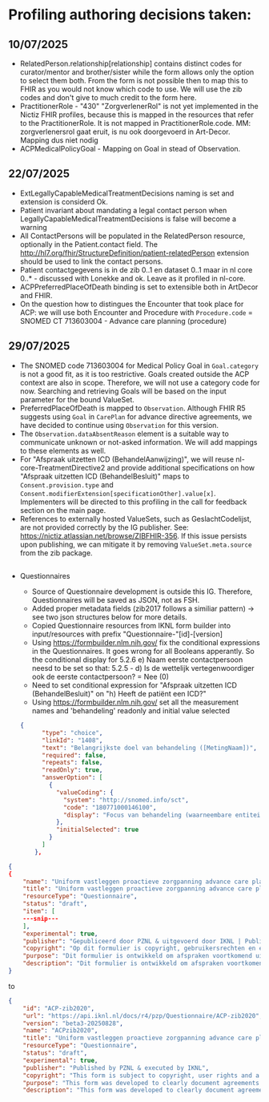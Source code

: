 # Profiling authoring decisions taken:

## 10/07/2025
- RelatedPerson.relationship[relationship] contains distinct codes for curator/mentor and brother/sister while the form allows only the option to select them both. From the form is not possible then to map this to FHIR as you would not know which code to use. We will use the zib codes and don't give to much credit to the form here.
- PractitionerRole - "430" "ZorgverlenerRol" is not yet implemented in the Nictiz FHIR profiles, because this is mapped in the resources that refer to the PractitionerRole. It is not mapped in PractitionerRole.code. MM: zorgverlenersrol gaat eruit, is nu ook doorgevoerd in Art-Decor. Mapping dus niet nodig
- ACPMedicalPolicyGoal - Mapping on Goal in stead of Observation.

## 22/07/2025
- ExtLegallyCapableMedicalTreatmentDecisions naming is set and extension is considerd Ok.
- Patient invariant about mandating a legal contact person when LegallyCapableMedicalTreatmentDecisions is false will become a warning
- All ContactPersons will be populated in the RelatedPerson resource, optionally in the Patient.contact field. The http://hl7.org/fhir/StructureDefinition/patient-relatedPerson extension should be used to link the contact persons.
- Patient contactgegevens is in de zib 0..1 en dataset 0..1 maar in nl core 0..* - discussed with Lonekke and ok. Leave as it profiled in nl-core.
- ACPPreferredPlaceOfDeath binding is set to extensible both in ArtDecor and FHIR.
- On the question how to distingues the Encounter that took place for ACP: we will use both Encounter and Procedure with `Procedure.code` = SNOMED CT 713603004 - Advance care planning (procedure)

## 29/07/2025
- The SNOMED code 713603004 for Medical Policy Goal in `Goal.category` is not a good fit, as it is too restrictive. Goals created outside the ACP context are also in scope. Therefore, we will not use a category code for now. Searching and retrieving Goals will be based on the input parameter for the bound ValueSet.
- PreferredPlaceOfDeath is mapped to `Observation`. Although FHIR R5 suggests using `Goal` in `CarePlan` for advance directive agreements, we have decided to continue using `Observation` for this version.
- The `Observation.dataAbsentReason` element is a suitable way to communicate unknown or not-asked information. We will add mappings to these elements as well.
- For "Afspraak uitzetten ICD (BehandelAanwijzing)", we will reuse nl-core-TreatmentDirective2 and provide additional specifications on how "Afspraak uitzetten ICD (BehandelBesluit)" maps to `Consent.provision.type` and `Consent.modifierExtension[specificationOther].value[x]`. Implementers will be directed to this profiling in the call for feedback section on the main page.
- References to externally hosted ValueSets, such as GeslachtCodelijst, are not provided correctly by the IG publisher. See: https://nictiz.atlassian.net/browse/ZIBFHIR-356. If this issue persists upon publishing, we can mitigate it by removing `ValueSet.meta.source` from the zib package.


##
- Questionnaires
    - Source of Questionnaire development is outside this IG. Therefore, Questionnaires will be saved as JSON, not as FSH.
    - Added proper metadata fields (zib2017 follows a similiar pattern) -> see two json structures below for more details.
    - Copied Questionnaire resources from IKNL form builder into input/resources with prefix "Questionnaire-"[id]-[version]
    - Using https://formbuilder.nlm.nih.gov/ fix the conditional expressions in the Questionnaires. It goes wrong for all Booleans apperantly. So the conditional display for 5.2.6 e) Naam eerste contactpersoon neesd to be set so that: 
     5.2.5 - d) Is de wettelijk vertegenwoordiger ook de eerste contactpersoon? = Nee (0)
    - Need to set conditional expression for "Afspraak uitzetten ICD (BehandelBesluit)" on  "h) Heeft de patiënt een ICD?"
    - Using https://formbuilder.nlm.nih.gov/ set all the measurement names and 'behandeling' readonly and initial value selected

    ```json
    {
          "type": "choice",
          "linkId": "1408",
          "text": "Belangrijkste doel van behandeling ([MetingNaam])",
          "required": false,
          "repeats": false,
          "readOnly": true,
          "answerOption": [
            {
              "valueCoding": {
                "system": "http://snomed.info/sct",
                "code": "180771000146100",
                "display": "Focus van behandeling (waarneembare entiteit)"
              },
              "initialSelected": true
            }
          ]
        },
    ``` 


    
```json
{
{
    "name": "Uniform vastleggen proactieve zorgpanning advance care planning (ACP) o.b.v. zibs2020 - Beta3 28-08-2025",
    "title": "Uniform vastleggen proactieve zorgpanning advance care planning (ACP) o.b.v. zibs2020 - Beta3 28-08-2025",
    "resourceType": "Questionnaire",
    "status": "draft",
    "item": [
    ---snip---   
    ],
    "experimental": true,
    "publisher": "Gepubliceerd door PZNL & uitgevoerd door IKNL | Published by PZNL & executed by IKNL",
    "copyright": "Op dit formulier is copyright, gebruikersrechten en een disclaimer van toepassing, zoals die gespecificeerd zijn voor alle informatiestandaarden van IKNL, zie voor de details het onderdeel Gebruikersrechten en disclaimer op https://iknl.nl/onderzoek/eenheid-van-taal. | \nThis form is subject to copyright, user rights and a disclaimer, as specified for all IKNL information standards. For details, see the paragraph on Gebruikersrechten en disclaimer at https://iknl.nl/onderzoek/eenheid-van-taal.",
    "purpose": "Dit formulier is ontwikkeld om afspraken voortkomend uit het proces van proactieve zorgplanning (PZP) eenduidig vast te leggen. | \nThis form was developed to clearly document agreements resulting from the advance care planning (ACP) process.",
    "description": "Dit formulier is ontwikkeld om afspraken voortkomend uit het proces van proactieve zorgplanning (PZP) eenduidig vast te leggen. Het is GEEN afvinklijst. Het kan alleen na deskundig en genuanceerd gesprek door een zorgverlener worden ingevuld. Voor adviezen over het voeren van deze gesprekken word verwezen naar de richtlijn proactieve zorgplanning in de palliatieve fase en Palliaweb, zie https://palliaweb.nl/zorgpraktijk/proactieve-zorgplanning. \nVul 'nog onbekend' in als een onderwerp niet is besproken of als de patiënt (nog) geen mening heeft. Overweeg bij overplaatsing naar een langdurige zorgsetting gespreksverslagen over proactieve zorgplanning aan de overdracht toe te voegen. | \nThis form was developed to clearly document agreements resulting from the advance care planning (ACP) process. It is NOT a checklist. It can only be completed by a healthcare provider after a professional and nuanced conversation. For advice on conducting these conversations, please refer to the guideline for proactive care planning in the palliative phase and Palliaweb, see https://palliaweb.nl/zorgpraktijk/proactieve-zorgplanning. \nEnter 'unknown' if a topic is not discussed or if the patient does not (yet) have an opinion.When transferring to a long-term care setting, consider adding conversation records about advance care planning (ACP) to the transfer documents."
}
```

to

```json
{
    "id": "ACP-zib2020",
    "url": "https://api.iknl.nl/docs/r4/pzp/Questionnaire/ACP-zib2020",
    "version": "beta3-20250828",
    "name": "ACPzib2020",    
    "title": "Uniform vastleggen proactieve zorgpanning advance care planning (ACP) o.b.v. zibs2020 - Beta3 28-08-2025",
    "resourceType": "Questionnaire",
    "status": "draft",
    "experimental": true,
    "publisher": "Published by PZNL & executed by IKNL",
    "copyright": "This form is subject to copyright, user rights and a disclaimer, as specified for all IKNL information standards. For details, see the paragraph on Gebruikersrechten en disclaimer at https://iknl.nl/onderzoek/eenheid-van-taal.",
    "purpose": "This form was developed to clearly document agreements resulting from the advance care planning (ACP) process.",
    "description": "This form was developed to clearly document agreements resulting from the advance care planning (ACP) process. It is NOT a checklist. It can only be completed by a healthcare provider after a professional and nuanced conversation. For advice on conducting these conversations, please refer to the guideline for proactive care planning in the palliative phase and Palliaweb, see https://palliaweb.nl/zorgpraktijk/proactieve-zorgplanning. \nEnter 'unknown' if a topic is not discussed or if the patient does not (yet) have an opinion.When transferring to a long-term care setting, consider adding conversation records about advance care planning (ACP) to the transfer documents.",
    
```